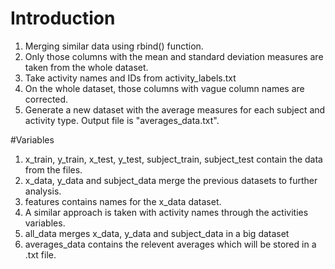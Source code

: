 # Introduction

1. Merging similar data using rbind() function.
2. Only those columns with the mean and standard deviation measures are taken from the whole dataset.
3. Take activity names and IDs from activity_labels.txt
4. On the whole dataset, those columns with vague column names are corrected.
5. Generate a new dataset with the average measures for each subject and activity type. Output file is "averages_data.txt".

#Variables

1. x_train, y_train, x_test, y_test, subject_train, subject_test contain the data from the files.
2. x_data, y_data and subject_data merge the previous datasets to further analysis.
3. features contains names for the x_data dataset.
4. A similar approach is taken with activity names through the activities variables.
5. all_data merges x_data, y_data and subject_data in a big dataset
6. averages_data contains the relevent averages which will be stored in a .txt file.
